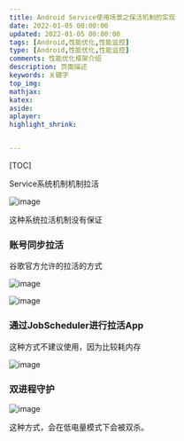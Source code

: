 ```yaml
---
title: Android Service使用场景之保活机制的实现
date: 2022-01-05 00:00:00
updated: 2022-01-05 00:00:00
tags: [Android,性能优化,性能监控]
type: [Android,性能优化,性能监控]
comments: 性能优化框架介绍
description: 页面描述
keywords: 关键字
top_img:
mathjax:
katex:
aside:
aplayer:
highlight_shrink:


---
```


[TOC]







Service系统机制机制拉活

![image](http://note.youdao.com/yws/res/82409/9423344B68A943EDB1D9928C5DFEDEF8)

这种系统拉活机制没有保证



### 账号同步拉活

谷歌官方允许的拉活的方式

![image](http://note.youdao.com/yws/res/82420/D3657842C92943CA91FAE906A609185B)

![image](http://note.youdao.com/yws/res/82424/754900600B70445696CF021C919D8C2E)





### 通过JobScheduler进行拉活App


这种方式不建议使用，因为比较耗内存

![image](http://note.youdao.com/yws/res/82427/2F193DD77119404681E4BA7CB0B4C07C)



### 双进程守护

![image](http://note.youdao.com/yws/res/82439/2DBB920CB5414F7690EBF6219E599BC4)


这种方式，会在低电量模式下会被双杀。



